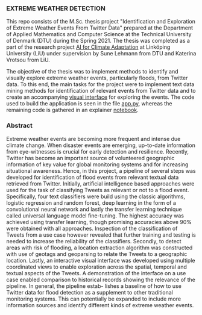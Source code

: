 ### EXTREME WEATHER DETECTION

This repo consists of the M.Sc. thesis project "Identification and Exploration of Extreme Weather Events From Twitter Data" prepared at the Department of Applied Mathematics and Computer Science at the Technical University of Denmark (DTU) during the Spring 2021. The thesis was completed as a part of the research project [AI for Climate Adaptation](https://liu.se/en/research/ai4climateadaptation) at Linköping University (LiU) under supervision by Sune Lehmann from DTU and Katerina Vrotsou from LiU. 

The objective of the thesis was to implement methods to identify and visually explore extreme weather events, particularly floods, from Twitter data. To this end, the main tasks for the project were to implement text data mining methods for identification of relevant events from Twitter data and to create an accompanying [visual interface](https://extremeweatherdetection.herokuapp.com/) for exploring the events. The code used to build the application is seen in the file [app.py](https://github.com/s153748/extreme-weather-detection/blob/main/app.py), whereas the remaining code is gathered in an explainer [notebook](https://nbviewer.jupyter.org/github/s153748/extreme-weather-detection/blob/main/notebook.ipynb). 

### Abstract

Extreme weather events are becoming more frequent and intense due climate change. When disaster events are emerging, up-to-date information from eye-witnesses is crucial for early detection and resilience. Recently, Twitter has become an important source of volunteered geographic information of key value for global monitoring systems and for increasing situational awareness. Hence, in this project, a pipeline of several steps was developed for identification of flood events from relevant textual data retrieved from Twitter. Initially, artificial intelligence based approaches were used for the task of classifying Tweets as relevant or not to a flood event. Specifically, four text classifiers were build using the classic algorithms, logistic regression and random forest, deep learning in the form of a convolutional neural network and lastly the transfer learning technique called universal language model fine-tuning. The highest accuracy was achieved using transfer learning, though promising accuracies above 90% were obtained with all approaches. Inspection of the classification of Tweets from a use case however revealed that further training and testing is needed to increase the reliability of the classifiers. Secondly, to detect areas with risk of flooding, a location extraction algorithm was constructed with use of geotags and geoparsing to relate the Tweets to a geographic location. Lastly, an interactive visual interface was developed using multiple coordinated views to enable exploration across the spatial, temporal and textual aspects of the Tweets. A demonstration of the interface on a use case enabled comparison to historical records showing the relevance of the pipeline. In general, the pipeline estab- lishes a baseline of how to use Twitter data for flood detection as a supplement to other traditional monitoring systems. This can potentially be expanded to include more information sources and identify different kinds of extreme weather events.

